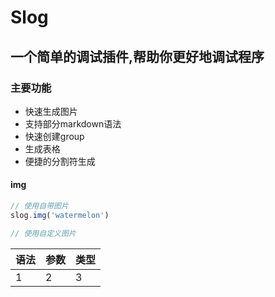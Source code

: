# Slog

## 一个简单的调试插件,帮助你更好地调试程序

### 主要功能

- 快速生成图片
- 支持部分markdown语法
- 快速创建group
- 生成表格
- 便捷的分割符生成

#### img

```js
// 使用自带图片
slog.img('watermelon')

// 使用自定义图片
```

语法 | 参数 | 类型 
---- | ----| ----
1 | 2| 3 | 4 |